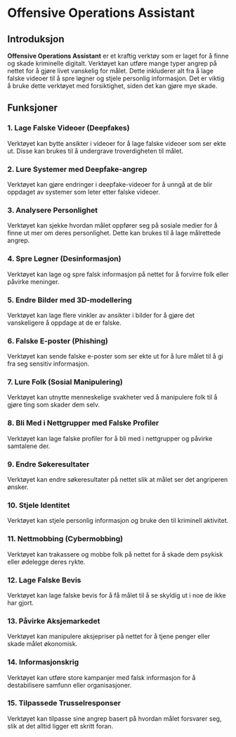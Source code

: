 # Offensive Operations Assistant

## Introduksjon

**Offensive Operations Assistant** er et kraftig verktøy som er laget for å finne og skade kriminelle digitalt. Verktøyet kan utføre mange typer angrep på nettet for å gjøre livet vanskelig for målet. Dette inkluderer alt fra å lage falske videoer til å spre løgner og stjele personlig informasjon. Det er viktig å bruke dette verktøyet med forsiktighet, siden det kan gjøre mye skade.

## Funksjoner

### 1. Lage Falske Videoer (Deepfakes)
Verktøyet kan bytte ansikter i videoer for å lage falske videoer som ser ekte ut. Disse kan brukes til å undergrave troverdigheten til målet.

### 2. Lure Systemer med Deepfake-angrep
Verktøyet kan gjøre endringer i deepfake-videoer for å unngå at de blir oppdaget av systemer som leter etter falske videoer.

### 3. Analysere Personlighet
Verktøyet kan sjekke hvordan målet oppfører seg på sosiale medier for å finne ut mer om deres personlighet. Dette kan brukes til å lage målrettede angrep.

### 4. Spre Løgner (Desinformasjon)
Verktøyet kan lage og spre falsk informasjon på nettet for å forvirre folk eller påvirke meninger.

### 5. Endre Bilder med 3D-modellering
Verktøyet kan lage flere vinkler av ansikter i bilder for å gjøre det vanskeligere å oppdage at de er falske.

### 6. Falske E-poster (Phishing)
Verktøyet kan sende falske e-poster som ser ekte ut for å lure målet til å gi fra seg sensitiv informasjon.

### 7. Lure Folk (Sosial Manipulering)
Verktøyet kan utnytte menneskelige svakheter ved å manipulere folk til å gjøre ting som skader dem selv.

### 8. Bli Med i Nettgrupper med Falske Profiler
Verktøyet kan lage falske profiler for å bli med i nettgrupper og påvirke samtalene der.

### 9. Endre Søkeresultater
Verktøyet kan endre søkeresultater på nettet slik at målet ser det angriperen ønsker.

### 10. Stjele Identitet
Verktøyet kan stjele personlig informasjon og bruke den til kriminell aktivitet.

### 11. Nettmobbing (Cybermobbing)
Verktøyet kan trakassere og mobbe folk på nettet for å skade dem psykisk eller ødelegge deres rykte.

### 12. Lage Falske Bevis
Verktøyet kan lage falske bevis for å få målet til å se skyldig ut i noe de ikke har gjort.

### 13. Påvirke Aksjemarkedet
Verktøyet kan manipulere aksjepriser på nettet for å tjene penger eller skade målet økonomisk.

### 14. Informasjonskrig
Verktøyet kan utføre store kampanjer med falsk informasjon for å destabilisere samfunn eller organisasjoner.

### 15. Tilpassede Trusselresponser
Verktøyet kan tilpasse sine angrep basert på hvordan målet forsvarer seg, slik at det alltid ligger ett skritt foran.
